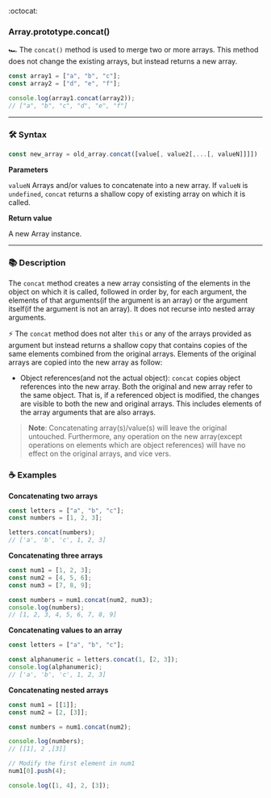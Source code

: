 :octocat:

### Array.prototype.concat()

:racing_car: The `concat()` method is used to merge two or more arrays. This method does not change the existing arrays, but instead returns a new array.

```js
const array1 = ["a", "b", "c"];
const array2 = ["d", "e", "f"];

console.log(array1.concat(array2));
// ["a", "b", "c", "d", "e", "f"]
```

---

### :hammer_and_wrench: Syntax

```js
const new_array = old_array.concat([value[, value2[,...[, valueN]]]])
```

**Parameters**

`valueN` Arrays and/or values to concatenate into a new array. If `valueN` is `undefined`, `concat` returns a shallow copy of existing array on which it is called.

**Return value**

A new Array instance.

---

### :books: Description

The `concat` method creates a new array consisting of the elements in the object on which it is called, followed in order by, for each argument, the elements of that arguments(if the argument is an array) or the argument itself(if the argument is not an array). It does not recurse into nested array arguments.

:zap: The `concat` method does not alter `this` or any of the arrays provided as argument but instead returns a shallow copy that contains copies of the same elements combined from the original arrays. Elements of the original arrays are copied into the new array as follow:

- Object references(and not the actual object): `concat` copies object references into the new array. Both the original and new array refer to the same object. That is, if a referenced object is modified, the changes are visible to both the new and original arrays. This includes elements of the array arguments that are also arrays.

> **Note**: Concatenating array(s)/value(s) will leave the original untouched. Furthermore, any operation on the new array(except operations on elements which are object references) will have no effect on the original arrays, and vice vers.

### :coffee: Examples

**Concatenating two arrays**

```js
const letters = ["a", "b", "c"];
const numbers = [1, 2, 3];

letters.concat(numbers);
// ['a', 'b', 'c', 1, 2, 3]
```

**Concatenating three arrays**

```js
const num1 = [1, 2, 3];
const num2 = [4, 5, 6];
const num3 = [7, 8, 9];

const numbers = num1.concat(num2, num3);
console.log(numbers);
// [1, 2, 3, 4, 5, 6, 7, 8, 9]
```

**Concatenating values to an array**

```js
const letters = ["a", "b", "c"];

const alphanumeric = letters.concat(1, [2, 3]);
console.log(alphanumeric);
// ['a', 'b', 'c', 1, 2, 3]
```

**Concatenating nested arrays**

```js
const num1 = [[1]];
const num2 = [2, [3]];

const numbers = num1.concat(num2);

console.log(numbers);
// [[1], 2 ,[3]]

// Modify the first element in num1
num1[0].push(4);

console.log([1, 4], 2, [3]);
```
